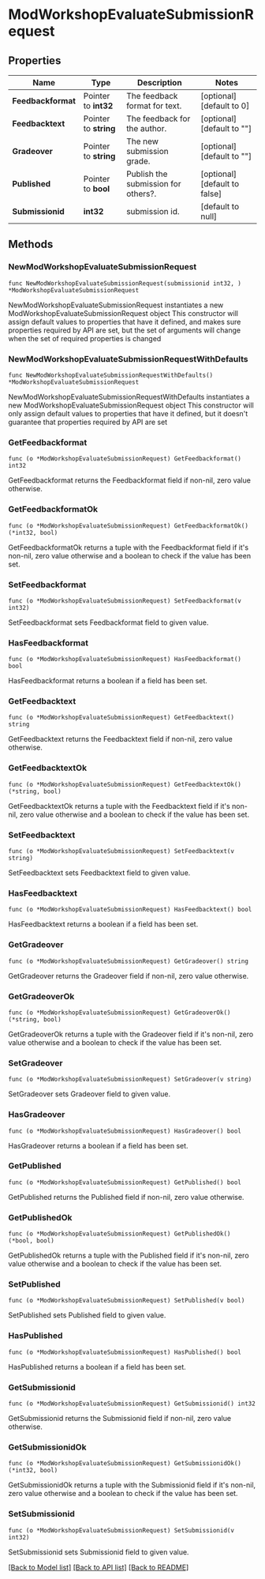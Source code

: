 # ModWorkshopEvaluateSubmissionRequest

## Properties

Name | Type | Description | Notes
------------ | ------------- | ------------- | -------------
**Feedbackformat** | Pointer to **int32** | The feedback format for text. | [optional] [default to 0]
**Feedbacktext** | Pointer to **string** | The feedback for the author. | [optional] [default to ""]
**Gradeover** | Pointer to **string** | The new submission grade. | [optional] [default to ""]
**Published** | Pointer to **bool** | Publish the submission for others?. | [optional] [default to false]
**Submissionid** | **int32** | submission id. | [default to null]

## Methods

### NewModWorkshopEvaluateSubmissionRequest

`func NewModWorkshopEvaluateSubmissionRequest(submissionid int32, ) *ModWorkshopEvaluateSubmissionRequest`

NewModWorkshopEvaluateSubmissionRequest instantiates a new ModWorkshopEvaluateSubmissionRequest object
This constructor will assign default values to properties that have it defined,
and makes sure properties required by API are set, but the set of arguments
will change when the set of required properties is changed

### NewModWorkshopEvaluateSubmissionRequestWithDefaults

`func NewModWorkshopEvaluateSubmissionRequestWithDefaults() *ModWorkshopEvaluateSubmissionRequest`

NewModWorkshopEvaluateSubmissionRequestWithDefaults instantiates a new ModWorkshopEvaluateSubmissionRequest object
This constructor will only assign default values to properties that have it defined,
but it doesn't guarantee that properties required by API are set

### GetFeedbackformat

`func (o *ModWorkshopEvaluateSubmissionRequest) GetFeedbackformat() int32`

GetFeedbackformat returns the Feedbackformat field if non-nil, zero value otherwise.

### GetFeedbackformatOk

`func (o *ModWorkshopEvaluateSubmissionRequest) GetFeedbackformatOk() (*int32, bool)`

GetFeedbackformatOk returns a tuple with the Feedbackformat field if it's non-nil, zero value otherwise
and a boolean to check if the value has been set.

### SetFeedbackformat

`func (o *ModWorkshopEvaluateSubmissionRequest) SetFeedbackformat(v int32)`

SetFeedbackformat sets Feedbackformat field to given value.

### HasFeedbackformat

`func (o *ModWorkshopEvaluateSubmissionRequest) HasFeedbackformat() bool`

HasFeedbackformat returns a boolean if a field has been set.

### GetFeedbacktext

`func (o *ModWorkshopEvaluateSubmissionRequest) GetFeedbacktext() string`

GetFeedbacktext returns the Feedbacktext field if non-nil, zero value otherwise.

### GetFeedbacktextOk

`func (o *ModWorkshopEvaluateSubmissionRequest) GetFeedbacktextOk() (*string, bool)`

GetFeedbacktextOk returns a tuple with the Feedbacktext field if it's non-nil, zero value otherwise
and a boolean to check if the value has been set.

### SetFeedbacktext

`func (o *ModWorkshopEvaluateSubmissionRequest) SetFeedbacktext(v string)`

SetFeedbacktext sets Feedbacktext field to given value.

### HasFeedbacktext

`func (o *ModWorkshopEvaluateSubmissionRequest) HasFeedbacktext() bool`

HasFeedbacktext returns a boolean if a field has been set.

### GetGradeover

`func (o *ModWorkshopEvaluateSubmissionRequest) GetGradeover() string`

GetGradeover returns the Gradeover field if non-nil, zero value otherwise.

### GetGradeoverOk

`func (o *ModWorkshopEvaluateSubmissionRequest) GetGradeoverOk() (*string, bool)`

GetGradeoverOk returns a tuple with the Gradeover field if it's non-nil, zero value otherwise
and a boolean to check if the value has been set.

### SetGradeover

`func (o *ModWorkshopEvaluateSubmissionRequest) SetGradeover(v string)`

SetGradeover sets Gradeover field to given value.

### HasGradeover

`func (o *ModWorkshopEvaluateSubmissionRequest) HasGradeover() bool`

HasGradeover returns a boolean if a field has been set.

### GetPublished

`func (o *ModWorkshopEvaluateSubmissionRequest) GetPublished() bool`

GetPublished returns the Published field if non-nil, zero value otherwise.

### GetPublishedOk

`func (o *ModWorkshopEvaluateSubmissionRequest) GetPublishedOk() (*bool, bool)`

GetPublishedOk returns a tuple with the Published field if it's non-nil, zero value otherwise
and a boolean to check if the value has been set.

### SetPublished

`func (o *ModWorkshopEvaluateSubmissionRequest) SetPublished(v bool)`

SetPublished sets Published field to given value.

### HasPublished

`func (o *ModWorkshopEvaluateSubmissionRequest) HasPublished() bool`

HasPublished returns a boolean if a field has been set.

### GetSubmissionid

`func (o *ModWorkshopEvaluateSubmissionRequest) GetSubmissionid() int32`

GetSubmissionid returns the Submissionid field if non-nil, zero value otherwise.

### GetSubmissionidOk

`func (o *ModWorkshopEvaluateSubmissionRequest) GetSubmissionidOk() (*int32, bool)`

GetSubmissionidOk returns a tuple with the Submissionid field if it's non-nil, zero value otherwise
and a boolean to check if the value has been set.

### SetSubmissionid

`func (o *ModWorkshopEvaluateSubmissionRequest) SetSubmissionid(v int32)`

SetSubmissionid sets Submissionid field to given value.



[[Back to Model list]](../README.md#documentation-for-models) [[Back to API list]](../README.md#documentation-for-api-endpoints) [[Back to README]](../README.md)


